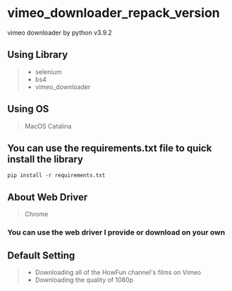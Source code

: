 # vimeo_downloader_repack_version
 vimeo downloader by python v3.9.2
 
 ## Using Library
 > * selenium
 > * bs4
 > * vimeo_downloader
 
 ## Using OS
 > MacOS Catalina
 
 ## **You can use the requirements.txt file to quick install the library**
 `pip install -r requirements.txt`

 ## About Web Driver
 > Chrome
 ### **You can use the web driver I provide or download on your own**
 
 ## Default Setting
 > * Downloading all of the HowFun channel's films on Vimeo
 > * Downloading the quality of 1080p
